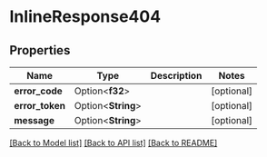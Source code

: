 # InlineResponse404

## Properties

Name | Type | Description | Notes
------------ | ------------- | ------------- | -------------
**error_code** | Option<**f32**> |  | [optional]
**error_token** | Option<**String**> |  | [optional]
**message** | Option<**String**> |  | [optional]

[[Back to Model list]](../README.md#documentation-for-models) [[Back to API list]](../README.md#documentation-for-api-endpoints) [[Back to README]](../README.md)


